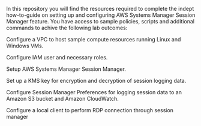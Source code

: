 In this repository you will find the resources required to complete the indept how-to-guide on setting up and configuring AWS Systems Manager Session Manager feature. You have access to sample policies, scripts and additional commands to achive the following lab outcomes:

Configure a VPC to host sample compute resources running Linux and Windows VMs.

Configure IAM user and necessary roles.

Setup AWS Systems Manager Session Manager.

Set up a KMS key for encryption and decryption of session logging data.

Configure Session Manager Preferences for logging session data to an Amazon S3 bucket and Amazon CloudWatch.

Configure a local client to perform RDP connection through session manager


